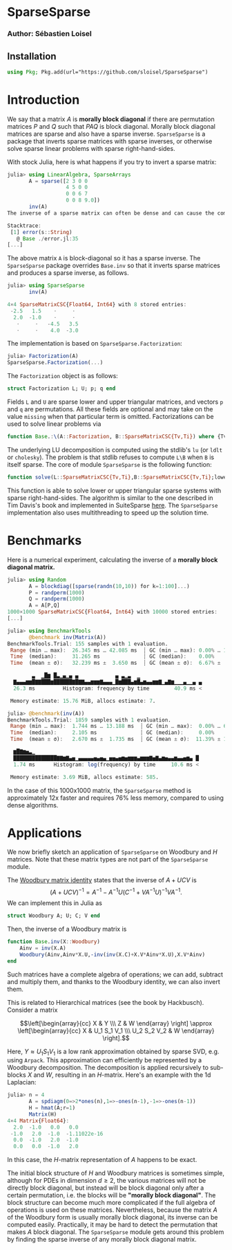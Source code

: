 # SparseSparse

### Author: Sébastien Loisel

## Installation
```julia
using Pkg; Pkg.add(url="https://github.com/sloisel/SparseSparse")
```

# Introduction

We say that a matrix $A$ is **morally block diagonal** if there are permutation matrices $P$ and $Q$ such that $PAQ$ is block diagonal. Morally block diagonal matrices are sparse and also have a sparse inverse. `SparseSparse` is a package that inverts sparse matrices with sparse inverses, or otherwise solve sparse linear problems with sparse right-hand-sides.

With stock Julia, here is what happens if you try to invert a sparse matrix:

```julia
julia> using LinearAlgebra, SparseArrays
       A = sparse([2 3 0 0
                   4 5 0 0
                   0 0 6 7
                   0 0 8 9.0])
       inv(A)
The inverse of a sparse matrix can often be dense and can cause the computer to run out of memory[...]

Stacktrace:
 [1] error(s::String)
   @ Base ./error.jl:35
[...]
```

The above matrix `A` is block-diagonal so it has a sparse inverse. The `SparseSparse` package overrides `Base.inv` so that it inverts sparse matrices and produces a sparse inverse, as follows.
```julia
julia> using SparseSparse
       inv(A)

4×4 SparseMatrixCSC{Float64, Int64} with 8 stored entries:
 -2.5   1.5    ⋅     ⋅ 
  2.0  -1.0    ⋅     ⋅ 
   ⋅     ⋅   -4.5   3.5
   ⋅     ⋅    4.0  -3.0
```
 
The implementation is based on `SparseSparse.Factorization`:
```julia
julia> Factorization(A)
SparseSparse.Factorization(...)
```
The `Factorization` object is as follows:
```julia
struct Factorization L; U; p; q end
```
Fields `L` and `U` are sparse lower and upper triangular matrices, and vectors `p` and `q` are permutations.
All these fields are optional and may take on the value `missing` when that particular term is omitted. Factorizations can be used to solve linear problems via
```julia
function Base.:\(A::Factorization, B::SparseMatrixCSC{Tv,Ti}) where {Tv, Ti<:Integer}
```

The underlying LU decomposition is computed using the stdlib's `lu` (or `ldlt` or `cholesky`). The problem is that stdlib refuses to compute `L\B` when `B` is itself sparse. The core of module `SparseSparse` is the following function:

```julia
function solve(L::SparseMatrixCSC{Tv,Ti},B::SparseMatrixCSC{Tv,Ti};lowertriangular=true,numthreads=min(B.n,nthreads())) where {Tv,Ti<:Integer}
```

This function is able to solve lower or upper triangular sparse systems with sparse right-hand-sides. The algorithm is similar to the one described in Tim Davis's book and implemented in SuiteSparse [here](https://github.com/DrTimothyAldenDavis/SuiteSparse/blob/dev/CXSparse/Source/cs_spsolve.c). The `SparseSparse` implementation also uses multithreading to speed up the solution time.

# Benchmarks

Here is a numerical experiment, calculating the inverse of a **morally block diagonal matrix.**

```julia
julia> using Random
       A = blockdiag([sparse(randn(10,10)) for k=1:100]...)
       P = randperm(1000)
       Q = randperm(1000)
       A = A[P,Q]
1000×1000 SparseMatrixCSC{Float64, Int64} with 10000 stored entries:
[...]

julia> using BenchmarkTools
       @benchmark inv(Matrix(A))
BenchmarkTools.Trial: 155 samples with 1 evaluation.
 Range (min … max):  26.345 ms … 42.085 ms  ┊ GC (min … max): 0.00% … 13.34%
 Time  (median):     31.265 ms              ┊ GC (median):    0.00%
 Time  (mean ± σ):   32.239 ms ±  3.650 ms  ┊ GC (mean ± σ):  6.67% ±  8.61%

        ▃  ▁█▆ █▃▁▄▁▄ ▄            ▄ ▃▁▃  ▁                    
  ▇▄▄▄▆▆█▇▇███▆██████▇█▇▇▄▄▆▆▆▇▄▄▄▁█▆███▄▆█▄▆▄▄▆▆▇▁▄▇▆▁▁▁▄▁▁▄ ▄
  26.3 ms         Histogram: frequency by time        40.9 ms <

 Memory estimate: 15.76 MiB, allocs estimate: 7.

julia> @benchmark(inv(A))
BenchmarkTools.Trial: 1859 samples with 1 evaluation.
 Range (min … max):  1.744 ms … 13.188 ms  ┊ GC (min … max):  0.00% … 67.60%
 Time  (median):     2.105 ms              ┊ GC (median):     0.00%
 Time  (mean ± σ):   2.670 ms ±  1.735 ms  ┊ GC (mean ± σ):  11.39% ± 13.40%

  ▆█▇▆▅▃▁                                                     
  ██████████████▇▇▆▇▄▅▁▄▄▄▄▄▅▄▅▄▁▅▅▄▅▆▅▆▆▆▄▆▆▆▇▅▇▄▆▅▄▄▆▄▄▅▆▄ █
  1.74 ms      Histogram: log(frequency) by time     10.6 ms <

 Memory estimate: 3.69 MiB, allocs estimate: 585.
```

In the case of this 1000x1000 matrix, the `SparseSparse` method is approximately 12x faster and requires 76% less memory, compared to using dense algorithms.

# Applications

We now briefly sketch an application of `SparseSparse` on Woodbury and $H$ matrices. Note that these matrix types are not part of the `SparseSparse` module.

The [Woodbury matrix identity](https://en.wikipedia.org/wiki/Woodbury_matrix_identity) states that the inverse of $A+UCV$ is $$(A+UCV)^{-1} = A^{-1}-A^{-1}U(C^{-1}+VA^{-1}U)^{-1}VA^{-1}.$$ We can implement this in Julia as
```julia
struct Woodbury A; U; C; V end
```
Then, the inverse of a Woodbury matrix is
```julia
function Base.inv(X::Woodbury)
    Ainv = inv(X.A)
    Woodbury(Ainv,Ainv*X.U,-inv(inv(X.C)+X.V*Ainv*X.U),X.V*Ainv) 
end
```
Such matrices have a complete algebra of operations; we can add, subtract and multiply them, and thanks to the Woodbury identity, we can also invert them.

This is related to Hierarchical matrices (see the book by Hackbusch). Consider a matrix

$$\left[\begin{array}{cc}
X & Y \\\ Z & W
\end{array}
\right]
\approx
\left[\begin{array}{cc}
X & U_1 S_1 V_1 \\\ U_2 S_2 V_2 & W
\end{array}
\right].$$

Here, $Y \approx U_1S_1V_1$ is a low rank approximation obtained by sparse SVD, e.g. using `Arpack`. This approximation can efficiently be represented by a Woodbury decomposition. The decomposition is applied recursively to sub-blocks $X$ and $W$, resulting in an $H$-matrix. Here's an example with the 1d Laplacian:

```julia
julia> n = 4
       A = spdiagm(0=>2*ones(n),1=>-ones(n-1),-1=>-ones(n-1))
       H = hmat(A;r=1)
       Matrix(H)
4×4 Matrix{Float64}:
  2.0  -1.0   0.0   0.0
 -1.0   2.0  -1.0  -1.11022e-16
  0.0  -1.0   2.0  -1.0
  0.0   0.0  -1.0   2.0
```
In this case, the $H$-matrix representation of $A$ happens to be exact.

The initial block structure of $H$ and Woodbury matrices is sometimes simple, although for PDEs in dimension $d \geq 2$, the various matrices will not be directly block diagonal, but instead will be block diagonal only after a certain permutation, i.e. the blocks will be **"morally block diagonal"**. The block structure can become much more complicated if the full algebra of operations is used on these matrices. Nevertheless, because the matrix $A$ of the Woodbury form is usually morally block diagonal, its inverse can be computed easily. Practically, it may be hard to detect the permutation that makes $A$ block diagonal. The `SparseSparse` module gets around this problem by finding the sparse inverse of any morally block diagonal matrix.

